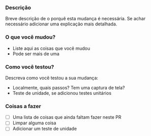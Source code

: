 <!--
    Preencha o modelo abaixo
    e remova as seções que não forem relevantes.
--->

### Descrição

Breve descrição de o porquê esta mudança é necessária.
Se achar necessário adicionar uma explicação mais detalhada.

### O que você mudou?

- Liste aqui as coisas que você mudou
- Pode ser mais de uma

### Como você testou?

Descreva como você testou a sua mudança:
- Localmente, quais passos? Tem uma captura de tela?
- Teste de unidade, se adicionou testes unitários

### Coisas a fazer

- [ ] Uma lista de coisas que ainda faltam fazer neste PR
- [ ] Limpar alguma coisa
- [ ] Adicionar um teste de unidade
